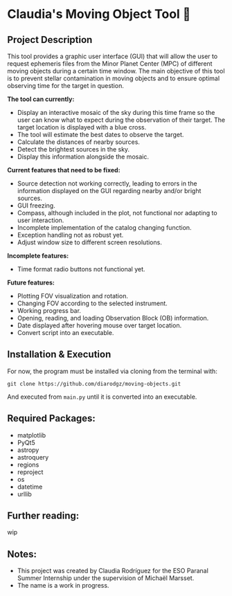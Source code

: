 # Claudia's Moving Object Tool 🌠

## Project Description

This tool provides a graphic user interface (GUI) that will allow the user to request ephemeris files from the Minor Planet Center (MPC) of different moving objects during a certain time window. The main objective of this tool is to prevent stellar contamination in moving objects
and to ensure optimal observing time for the target in question. 

**The tool can currently:**

* Display an interactive mosaic of the sky during this time frame so the user can know what to expect during the observation of their target. 
The target location is displayed with a blue cross.
* The tool will estimate the best dates to observe the target. 
* Calculate the distances of nearby sources.
* Detect the brightest sources in the sky. 
* Display this information alongside the mosaic.

**Current features that need to be fixed:**

* Source detection not working correctly, leading to errors in the information displayed on the GUI regarding nearby and/or bright sources.
* GUI freezing.
* Compass, although included in the plot, not functional nor adapting to user interaction.
* Incomplete implementation of the catalog changing function.
* Exception handling not as robust yet.
* Adjust window size to different screen resolutions.

**Incomplete features:**

* Time format radio buttons not functional yet.

**Future features:**

* Plotting FOV visualization and rotation.
* Changing FOV according to the selected instrument.
* Working progress bar.
* Opening, reading, and loading Observation Block (OB) information.
* Date displayed after hovering mouse over target location.
* Convert script into an executable.

## Installation & Execution

For now, the program must be installed via cloning from the terminal with:

```git clone https://github.com/diarodgz/moving-objects.git```

And executed from ```main.py``` until it is converted into an executable.

## Required Packages:

* matplotlib
* PyQt5
* astropy
* astroquery
* regions
* reproject
* os
* datetime
* urllib

## Further reading:

wip

## Notes:

* This project was created by Claudia Rodríguez for the ESO Paranal Summer Internship under the supervision of Michaël Marsset.
* The name is a work in progress.



